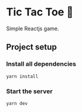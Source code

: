 # Tic Tac Toe 🎯

Simple Reactjs game.

## Project setup

### Install all dependencies

```
yarn install
```

### Start the server

```
yarn dev
```
